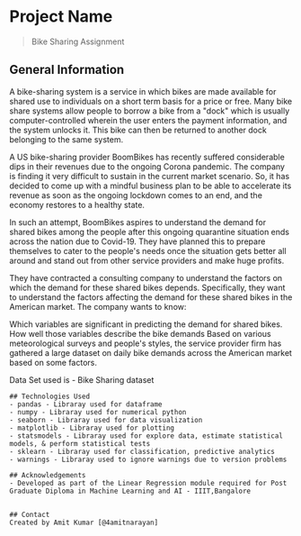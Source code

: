 # Project Name
> Bike Sharing Assignment

## General Information

A bike-sharing system is a service in which bikes are made available for shared use to individuals on a short term basis for a price or free. Many bike share systems allow people to borrow a bike from a "dock" which is usually computer-controlled wherein the user enters the payment information, and the system unlocks it. This bike can then be returned to another dock belonging to the same system.

A US bike-sharing provider BoomBikes has recently suffered considerable dips in their revenues due to the ongoing Corona pandemic. The company is finding it very difficult to sustain in the current market scenario. So, it has decided to come up with a mindful business plan to be able to accelerate its revenue as soon as the ongoing lockdown comes to an end, and the economy restores to a healthy state. 

In such an attempt, BoomBikes aspires to understand the demand for shared bikes among the people after this ongoing quarantine situation ends across the nation due to Covid-19. They have planned this to prepare themselves to cater to the people's needs once the situation gets better all around and stand out from other service providers and make huge profits.

They have contracted a consulting company to understand the factors on which the demand for these shared bikes depends. Specifically, they want to understand the factors affecting the demand for these shared bikes in the American market. The company wants to know:

Which variables are significant in predicting the demand for shared bikes.
How well those variables describe the bike demands
Based on various meteorological surveys and people's styles, the service provider firm has gathered a large dataset on daily bike demands across the American market based on some factors. 

Data Set used is  - Bike Sharing dataset

```
## Technologies Used
- pandas - Libraray used for dataframe
- numpy - Libraray used for numerical python
- seaborn - Libraray used for data visualization
- matplotlib - Libraray used for plotting
- statsmodels - Libraray used for explore data, estimate statistical models, & perform statistical tests
- sklearn - Libraray used for classification, predictive analytics
- warnings - Libraray used to ignore warnings due to version problems

## Acknowledgements
- Developed as part of the Linear Regression module required for Post Graduate Diploma in Machine Learning and AI - IIIT,Bangalore


## Contact
Created by Amit Kumar [@4amitnarayan]